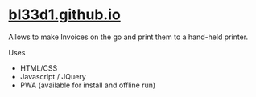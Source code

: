 # [bl33d1.github.io](https://bl33d1.github.io/html/)

Allows to make Invoices on the go and print them to a hand-held printer.

Uses
- HTML/CSS
- Javascript / JQuery
- PWA (available for install and offline run)

